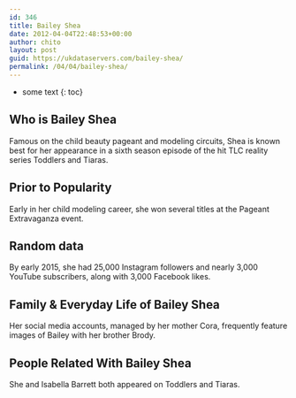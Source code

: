 ```yaml
---
id: 346
title: Bailey Shea
date: 2012-04-04T22:48:53+00:00
author: chito
layout: post
guid: https://ukdataservers.com/bailey-shea/
permalink: /04/04/bailey-shea/
---
```


* some text
{: toc}


## Who is  Bailey Shea
                  
                  
                  
Famous on the child beauty pageant and modeling circuits, Shea is known best for her appearance in a sixth season episode of the hit TLC reality series Toddlers and Tiaras.
                  
                
                
                
## Prior to Popularity 
                  
                  
                  
Early in her child modeling career, she won several titles at the Pageant Extravaganza event.
                  
                
                
                
## Random data 
                  
                  
                  
By early 2015, she had 25,000 Instagram followers and nearly 3,000 YouTube subscribers, along with 3,000 Facebook likes.
                  
                
                
                
## Family & Everyday Life of Bailey Shea
                  
                  
                  
Her social media accounts, managed by her mother Cora, frequently feature images of Bailey with her brother Brody.
                  
                
                
                
## People Related With  Bailey Shea
                  
                  
                  
She and Isabella Barrett both appeared on Toddlers and Tiaras.
                  
                
              
            
          
          
          
    
    
  
